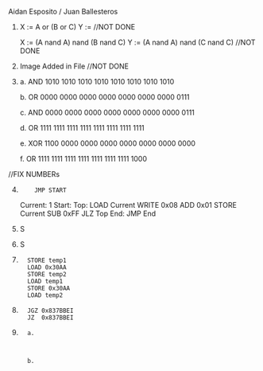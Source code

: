 Aidan Esposito / Juan Ballesteros

1. X := A or (B or C)
   Y :=  //NOT DONE

   X := (A nand A) nand (B nand C)
   Y := (A nand A) nand (C nand C) //NOT DONE

2. Image Added in File //NOT DONE

3. a.    AND 1010 1010 1010 1010 1010 1010 1010 1010 
   
   b.     OR 0000 0000 0000 0000 0000 0000 0000 0111 

   c.     AND 0000 0000 0000 0000 0000 0000 0000 0111 

   d.     OR 1111 1111 1111 1111 1111 1111 1111 1111 

   e. XOR 1100 0000 0000 0000 0000 0000 0000 0000

   f. OR 1111 1111 1111 1111 1111 1111 1111 1000

   
//FIX NUMBERs


4.         JMP START
   Current: 1
   Start:
   Top:    LOAD Current
           WRITE  0x08
           ADD    0x01
           STORE Current
           SUB 0xFF
           JLZ Top
   End:    JMP End

5. S

6. S

7.       STORE temp1
         LOAD 0x30AA
         STORE temp2
         LOAD temp1
         STORE 0x30AA
         LOAD temp2

8.       JGZ 0x837BBEI
         JZ  0x837BBEI

9.       a.



         b.
